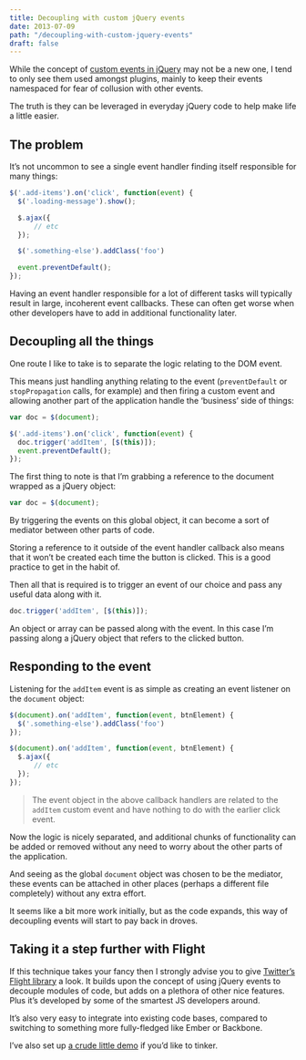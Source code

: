 ```yaml
---
title: Decoupling with custom jQuery events
date: 2013-07-09
path: "/decoupling-with-custom-jquery-events"
draft: false
---
```


While the concept of [custom events in jQuery][1] may not be a new one, I tend to only see them used amongst plugins, mainly to keep their events namespaced for fear of collusion with other events.

The truth is they can be leveraged in everyday jQuery code to help make life a little easier.

## The problem

It&#8217;s not uncommon to see a single event handler finding itself responsible for many things:

``` js
$('.add-items').on('click', function(event) {
  $('.loading-message').show();

  $.ajax({
      // etc
  });

  $('.something-else').addClass('foo')

  event.preventDefault();
});
```

Having an event handler responsible for a lot of different tasks will typically result in large, incoherent event callbacks. These can often get worse when other developers have to add in additional functionality later.

## Decoupling all the things

One route I like to take is to separate the logic relating to the DOM event.

This means just handling anything relating to the event (`preventDefault` or `stopPropagation` calls, for example) and then firing a custom event and allowing another part of the application handle the &#8216;business&#8217; side of things:

``` js
var doc = $(document);

$('.add-items').on('click', function(event) {
  doc.trigger('addItem', [$(this)]);
  event.preventDefault();
});
```

The first thing to note is that I&#8217;m grabbing a reference to the document wrapped as a jQuery object:

``` js
var doc = $(document);
```

By triggering the events on this global object, it can become a sort of mediator between other parts of code.

Storing a reference to it outside of the event handler callback also means that it won&#8217;t be created each time the button is clicked. This is a good practice to get in the habit of.

Then all that is required is to trigger an event of our choice and pass any useful data along with it.

``` js
doc.trigger('addItem', [$(this)]);
```

An object or array can be passed along with the event. In this case I&#8217;m passing along a jQuery object that refers to the clicked button.

## Responding to the event

Listening for the `addItem` event is as simple as creating an event listener on the `document` object:

``` js
$(document).on('addItem', function(event, btnElement) {
  $('.something-else').addClass('foo')
});

$(document).on('addItem', function(event, btnElement) {
  $.ajax({
      // etc
  });
});
```

> The event object in the above callback handlers are related to the `addItem` custom event and have nothing to do with the earlier click event.

Now the logic is nicely separated, and additional chunks of functionality can be added or removed without any need to worry about the other parts of the application.

And seeing as the global `document` object was chosen to be the mediator, these events can be attached in other places (perhaps a different file completely) without any extra effort.

It seems like a bit more work initially, but as the code expands, this way of decoupling events will start to pay back in droves.

## Taking it a step further with Flight

If this technique takes your fancy then I strongly advise you to give [Twitter&#8217;s Flight library][2] a look. It builds upon the concept of using jQuery events to decouple modules of code, but adds on a plethora of other nice features. Plus it&#8217;s developed by some of the smartest JS developers around.

It&#8217;s also very easy to integrate into existing code bases, compared to switching to something more fully-fledged like Ember or Backbone.

I&#8217;ve also set up [a crude little demo][3] if you&#8217;d like to tinker.

 [1]: http://api.jquery.com/trigger/
 [2]: http://flightjs.github.io/
 [3]: http://jsfiddle.net/Blink/vRWRc/